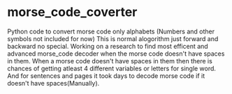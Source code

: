 # morse_code_coverter
Python code to convert morse code only alphabets (Numbers and other symbols not included for now)
This is normal alogorithm just forward and backward no special.
Working on a research to find most efficent and advanced morse_code decoder when the morse code doesn't have spaces in them.
When a morse code doesn't have spaces in them then there is chances of getting atleast 4 different variables or letters for single word.
And for sentences and pages it took days to decode morse code if it doesn't have spaces(Manually).
